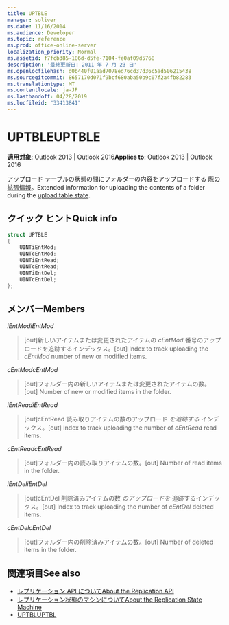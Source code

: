 ```yaml
---
title: UPTBLE
manager: soliver
ms.date: 11/16/2014
ms.audience: Developer
ms.topic: reference
ms.prod: office-online-server
localization_priority: Normal
ms.assetid: f7fcb385-186d-d5fe-7104-fe0af09d5768
description: '最終更新日: 2011 年 7 月 23 日'
ms.openlocfilehash: d0b440f01aad7078ed76cd37d36c5ad506215438
ms.sourcegitcommit: 8657170d071f9bcf680aba50b9c07f2a4fb82283
ms.translationtype: MT
ms.contentlocale: ja-JP
ms.lasthandoff: 04/28/2019
ms.locfileid: "33413841"
---
```

# <a name="uptble"></a><span data-ttu-id="94f7f-103">UPTBLE</span><span class="sxs-lookup"><span data-stu-id="94f7f-103">UPTBLE</span></span>

<span data-ttu-id="94f7f-104">**適用対象**: Outlook 2013 | Outlook 2016</span><span class="sxs-lookup"><span data-stu-id="94f7f-104">**Applies to**: Outlook 2013 | Outlook 2016</span></span> 
  
<span data-ttu-id="94f7f-105">アップロード テーブルの状態の間にフォルダーの内容をアップロードする [際の拡張情報](upload-table-state.md)。</span><span class="sxs-lookup"><span data-stu-id="94f7f-105">Extended information for uploading the contents of a folder during the [upload table state](upload-table-state.md).</span></span>
  
## <a name="quick-info"></a><span data-ttu-id="94f7f-106">クイック ヒント</span><span class="sxs-lookup"><span data-stu-id="94f7f-106">Quick info</span></span>

```cpp
struct UPTBLE 
{ 
    UINTiEntMod; 
    UINTcEntMod; 
    UINTiEntRead; 
    UINTcEntRead; 
    UINTiEntDel; 
    UINTcEntDel; 
};
```

## <a name="members"></a><span data-ttu-id="94f7f-107">メンバー</span><span class="sxs-lookup"><span data-stu-id="94f7f-107">Members</span></span>

 <span data-ttu-id="94f7f-108">_iEntMod_</span><span class="sxs-lookup"><span data-stu-id="94f7f-108">_iEntMod_</span></span>
  
>  <span data-ttu-id="94f7f-109">[out]新しいアイテムまたは変更されたアイテムの  _cEntMod_ 番号のアップロードを追跡するインデックス。</span><span class="sxs-lookup"><span data-stu-id="94f7f-109">[out] Index to track uploading the  _cEntMod_ number of new or modified items.</span></span> 
    
 <span data-ttu-id="94f7f-110">_cEntMod_</span><span class="sxs-lookup"><span data-stu-id="94f7f-110">_cEntMod_</span></span>
  
>  <span data-ttu-id="94f7f-111">[out]フォルダー内の新しいアイテムまたは変更されたアイテムの数。</span><span class="sxs-lookup"><span data-stu-id="94f7f-111">[out] Number of new or modified items in the folder.</span></span> 
    
 <span data-ttu-id="94f7f-112">_iEntRead_</span><span class="sxs-lookup"><span data-stu-id="94f7f-112">_iEntRead_</span></span>
  
>  <span data-ttu-id="94f7f-113">[out]cEntRead 読み取りアイテムの数のアップロード  _を追跡する_ インデックス。</span><span class="sxs-lookup"><span data-stu-id="94f7f-113">[out] Index to track uploading the number of  _cEntRead_ read items.</span></span> 
    
 <span data-ttu-id="94f7f-114">_cEntRead_</span><span class="sxs-lookup"><span data-stu-id="94f7f-114">_cEntRead_</span></span>
  
>  <span data-ttu-id="94f7f-115">[out]フォルダー内の読み取りアイテムの数。</span><span class="sxs-lookup"><span data-stu-id="94f7f-115">[out] Number of read items in the folder.</span></span> 
    
 <span data-ttu-id="94f7f-116">_iEntDel_</span><span class="sxs-lookup"><span data-stu-id="94f7f-116">_iEntDel_</span></span>
  
>  <span data-ttu-id="94f7f-117">[out]cEntDel 削除済みアイテムの数  _のアップロードを_ 追跡するインデックス。</span><span class="sxs-lookup"><span data-stu-id="94f7f-117">[out] Index to track uploading the number of  _cEntDel_ deleted items.</span></span> 
    
 <span data-ttu-id="94f7f-118">_cEntDel_</span><span class="sxs-lookup"><span data-stu-id="94f7f-118">_cEntDel_</span></span>
  
>  <span data-ttu-id="94f7f-119">[out]フォルダー内の削除済みアイテムの数。</span><span class="sxs-lookup"><span data-stu-id="94f7f-119">[out] Number of deleted items in the folder.</span></span> 
    
## <a name="see-also"></a><span data-ttu-id="94f7f-120">関連項目</span><span class="sxs-lookup"><span data-stu-id="94f7f-120">See also</span></span>

- [<span data-ttu-id="94f7f-121">レプリケーション API について</span><span class="sxs-lookup"><span data-stu-id="94f7f-121">About the Replication API</span></span>](about-the-replication-api.md) 
- [<span data-ttu-id="94f7f-122">レプリケーション状態のマシンについて</span><span class="sxs-lookup"><span data-stu-id="94f7f-122">About the Replication State Machine</span></span>](about-the-replication-state-machine.md)
- [<span data-ttu-id="94f7f-123">UPTBL</span><span class="sxs-lookup"><span data-stu-id="94f7f-123">UPTBL</span></span>](uptbl.md)

